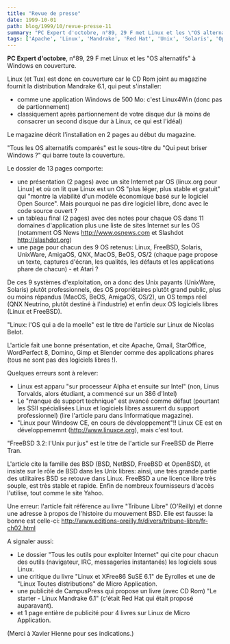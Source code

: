 ```yaml
---
title: "Revue de presse"
date: 1999-10-01
path: blog/1999/10/revue-presse-11
summary: "PC Expert d'octobre, n°89, 29 F met Linux et les \"OS alternatifs\" à Windows en couverture."
tags: ['Apache', 'Linux', 'Mandrake', 'Red Hat', 'Unix', 'Solaris', 'Open Source']
---
```


<P><B>PC Expert d'octobre</B>, n°89, 29 F met Linux et les "OS alternatifs" à
Windows en couverture.</P>

<P>Linux (et Tux) est donc en couverture car le CD Rom joint au magazine
fournit la distribution Mandrake 6.1, qui peut s'installer:</P>

<UL>

<LI>comme une application Windows de 500 Mo: c'est Linux4Win (donc pas de
partionnement)
<LI>classiquement après partionnement de votre disque dur (à moins de
consacrer un second disque dur à Linux, ce qui est l'idéal)
</UL>

<P>Le magazine décrit l'installation en 2 pages au début du magazine.</P>

<P>"Tous les OS alternatifs comparés" est le sous-titre du "Qui peut briser
Windows ?" qui barre toute la couverture.</P>

<P>Le dossier de 13 pages comporte:</P>

<UL>

<LI>une présentation (2 pages) avec un site Internet par OS (linux.org
pour Linux) et où on lit que Linux est un OS "plus léger, plus stable et
gratuit" qui "montre la viabilité d'un modèle économique basé sur le
logiciel Open Source".
Mais pourquoi ne pas dire logiciel libre, donc avec le code source
ouvert ?
<LI>un tableau final (2 pages) avec des notes pour chaque OS dans 11
domaines d'application plus une liste de sites Internet sur les OS
(notamment OS News <A HREF="http://www.osnews.com">http://www.osnews.com</A> et Slashdot
<A HREF="http://slashdot.org">http://slashdot.org</A>)
<LI>une page pour chacun des 9 OS retenus: Linux, FreeBSD, Solaris,
UnixWare, AmigaOS, QNX, MacOS, BeOS, OS/2 (chaque page propose un texte,
captures d'écran, les qualités, les défauts et les applications phare de
chacun) - et Atari ?
</UL>

<P>De ces 9 systèmes d'exploitation, on a donc des Unix payants (UnixWare,
Solaris) plutôt professionnels, des OS propriétaires plutôt grand
public, plus ou moins répandus (MacOS, BeOS, AmigaOS, OS/2), un OS temps
réel (QNX Neutrino, plutôt destiné à l'industrie) et enfin deux OS
logiciels libres (Linux et FreeBSD).</P>

<P>"Linux: l'OS qui a de la moelle" est le titre de l'article sur Linux de
Nicolas Belot.</P>

<P>L'article fait une bonne présentation, et cite Apache, Qmail,
StarOffice, WordPerfect 8, Domino, Gimp et Blender comme des
applications phares (tous ne sont pas des logiciels libres !).</P>

<P>Quelques erreurs sont à relever:</P>

<UL>

<LI>Linux est apparu "sur processeur Alpha et ensuite sur Intel" (non,
Linus Torvalds, alors étudiant, a commencé sur un 386 d'Intel)
<LI>Le "manque de support technique" est avancé comme défaut (pourtant les
SSII spécialisées Linux et logiciels libres assurent du support
professionnel) (lire l'article paru dans Informatique magazine).
<LI>"Linux pour Windosw CE, en cours de développement"!! Linux CE est en
développememnt (<A HREF="http://www.linuxce.org">http://www.linuxce.org</A>), mais c'est tout.
</UL>

<P>"FreeBSD 3.2: l'Unix pur jus" est le titre de l'article sur FreeBSD de
Pierre Tran.</P>

<P>L'article cite la famille des BSD (BSD, NetBSD, FreeBSD et OpenBSD), et
insiste sur le rôle de BSD dans les Unix libres: ainsi, une très grande
partie des utilitaires BSD se retouve dans Linux. FreeBSD a une licence
libre très souple, est très stable et rapide. Enfin de nombreux
fournisseurs d'accès l'utilise, tout comme le site Yahoo.</P>

<P>Une erreur: l'article fait référence au livre "Tribune Libre"
(O'Reilly) et donne une adresse à propos de l'histoire du mouvement BSD.
Elle est fausse: la bonne est celle-ci:
<A HREF="http://www.editions-oreilly.fr/divers/tribune-libre/fr-ch02.html">http://www.editions-oreilly.fr/divers/tribune-libre/fr-ch02.html</A></P>

<P>A signaler aussi:</P>

<UL>

<LI>Le dossier "Tous les outils pour exploiter Internet" qui cite pour
chacun des outils (navigateur, IRC, messageries instantanés) les
logiciels sous Linux.
<LI>une critique du livre "Linux et XFree86 SuSE 6.1" de Eyrolles et une
de "Linux Toutes distributions" de Micro Application.
<LI>une publicité de CampusPress qui propose un livre (avec CD Rom) "Le
starter - Linux Mandrake 6.1" (c'était Red Hat qui était proposé
auparavant).
<LI>et 1 page entière de publicité pour 4 livres sur Linux de Micro
Application.
</UL>

<P>(Merci à Xavier Hienne pour ses indications.)</P>


